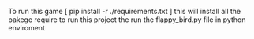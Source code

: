 To run this game 
[ pip install -r ./requirements.txt ]
this will install all the pakege require to run this project 
the run the flappy_bird.py file in python enviroment 
